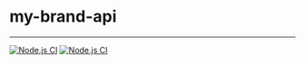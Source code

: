 # my-brand-api
---
[![Node.js CI](https://github.com/niyongaboaristide17/my-brand-api/actions/workflows/node.js.yml/badge.svg)](https://github.com/niyongaboaristide17/my-brand-api/actions/workflows/node.js.yml)
[![Node.js CI](https://github.com/niyongaboaristide17/my-brand-api/actions/workflows/node.js.yml/badge.svg?event=status)](https://github.com/niyongaboaristide17/my-brand-api/actions/workflows/node.js.yml)
